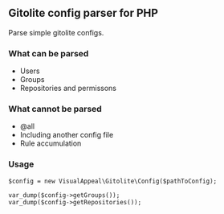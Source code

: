 ## Gitolite config parser for PHP

Parse simple gitolite configs.

### What can be parsed

* Users
* Groups
* Repositories and permissons

### What cannot be parsed

* @all
* Including another config file
* Rule accumulation

### Usage

```
$config = new VisualAppeal\Gitolite\Config($pathToConfig);

var_dump($config->getGroups());
var_dump($config->getRepositories());
```
